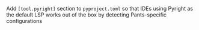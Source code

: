Add `[tool.pyright]` section to `pyproject.toml` so that IDEs using Pyright as the default LSP works out of the box by detecting Pants-specific configurations
